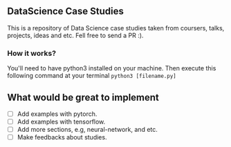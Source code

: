 ## DataScience Case Studies
This is a repository of Data Science case studies taken from coursers, talks, projects, ideas and etc. 
Fell free to send a PR :).

### How it works?
You'll need to have python3 installed on your machine.
Then execute this following command at your terminal 
`
python3 [filename.py]
`

## What would be great to implement
- [ ] Add examples with pytorch.
- [ ] Add examples with tensorflow.
- [ ] Add more sections, e.g, neural-network, and etc.
- [ ] Make feedbacks about studies.
